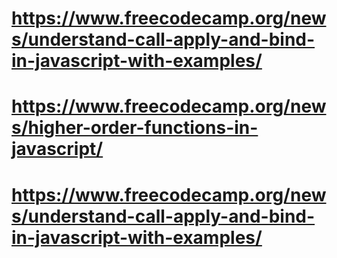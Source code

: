 # https://www.freecodecamp.org/news/understand-call-apply-and-bind-in-javascript-with-examples/

# https://www.freecodecamp.org/news/higher-order-functions-in-javascript/

# https://www.freecodecamp.org/news/understand-call-apply-and-bind-in-javascript-with-examples/
